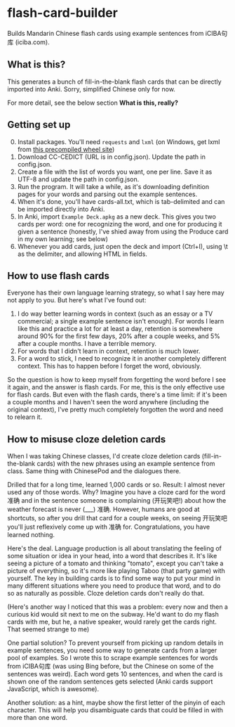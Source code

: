 # flash-card-builder
Builds Mandarin Chinese flash cards using example sentences from iCIBA句库 (iciba.com).

## What is this?
This generates a bunch of fill-in-the-blank flash cards that can be directly imported into Anki. Sorry, simplified Chinese only for now.

For more detail, see the below section **What is this, really?**

## Getting set up
0. Install packages. You'll need `requests` and `lxml` (on Windows, get lxml from [this precompiled wheel site](http://www.lfd.uci.edu/~gohlke/pythonlibs/#lxml))
1. Download CC-CEDICT (URL is in config.json). Update the path in config.json.
2. Create a file with the list of words you want, one per line. Save it as UTF-8 and update the path in config.json.
3. Run the program. It will take a while, as it's downloading definition pages for your words and parsing out the example sentences.
4. When it's done, you'll have cards-all.txt, which is tab-delimited and can be imported directly into Anki.
5. In Anki, import `Example Deck.apkg` as a new deck. This gives you two cards per word: one for recognizing the word, and one for producing it given a sentence (honestly, I've shied away from using the Produce card in my own learning; see below)
6. Whenever you add cards, just open the deck and import (Ctrl+I), using \t as the delimiter, and allowing HTML in fields.

## How to use flash cards
Everyone has their own language learning strategy, so what I say here may not apply to you. But here's what I've found out:

1. I do way better learning words in context (such as an essay or a TV commercial; a single example sentence isn't enough). For words I learn like this and practice a lot for at least a day, retention is somewhere around 90% for the first few days, 20% after a couple weeks, and 5% after a couple months. I have a terrible memory.
2. For words that I didn't learn in context, retention is much lower.
3. For a word to stick, I need to recognize it in another completely different context. This has to happen before I forget the word, obviously.

So the question is how to keep myself from forgetting the word before I see it again, and the answer is flash cards. For me, this is the only effective use for flash cards. But even with the flash cards, there's a time limit: if it's been a couple months and I haven't seen the word anywhere (including the original context), I've pretty much completely forgotten the word and need to relearn it.

## How to misuse cloze deletion cards
When I was taking Chinese classes, I'd create cloze deletion cards (fill-in-the-blank cards) with the new phrases using an example sentence from class. Same thing with ChinesePod and the dialogues there.

Drilled that for a long time, learned 1,000 cards or so. Result: I almost never used any of those words. Why? Imagine you have a cloze card for the word 准确 and in the sentence someone is complaining (开玩笑吧!) about how the weather forecast is never (___) 准确. However, humans are good at shortcuts, so after you drill that card for a couple weeks, on seeing 开玩笑吧 you'll just reflexively come up with 准确 for. Congratulations, you have learned nothing.

Here's the deal. Language production is all about translating the feeling of some situation or idea in your head, into a word that describes it. It's like seeing a picture of a tomato and thinking "tomato", except you can't take a picture of everything, so it's more like playing Taboo (that party game) with yourself. The key in building cards is to find some way to put your mind in many different situations where you need to produce that word, and to do so as naturally as possible. Cloze deletion cards don't really do that.

(Here's another way I noticed that this was a problem: every now and then a curious kid would sit next to me on the subway. He'd want to do my flash cards with me, but he, a native speaker, would rarely get the cards right. That seemed strange to me)

One partial solution? To prevent yourself from picking up random details in example sentences, you need some way to generate cards from a larger pool of examples. So I wrote this to scrape example sentences for words from iCIBA句库 (was using Bing before, but the Chinese on some of the sentences was weird). Each word gets 10 sentences, and when the card is shown one of the random sentences gets selected (Anki cards support JavaScript, which is awesome).

Another solution: as a hint, maybe show the first letter of the pinyin of each character. This will help you disambiguate cards that could be filled in with more than one word.

